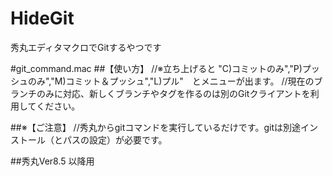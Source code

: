 # HideGit
秀丸エディタマクロでGitするやつです

#git_command.mac
##【使い方】
//※立ち上げると "C)コミットのみ","P)プッシュのみ","M)コミット＆プッシュ","L)プル"　とメニューが出ます。
//現在のブランチのみに対応、新しくブランチやタグを作るのは別のGitクライアントを利用してください。

##※【ご注意】
//秀丸からgitコマンドを実行しているだけです。gitは別途インストール（とパスの設定）が必要です。

##秀丸Ver8.5 以降用
